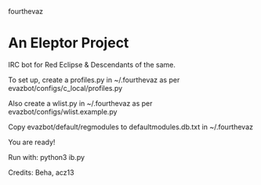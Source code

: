 fourthevaz

An Eleptor Project
==========

IRC bot for Red Eclipse & Descendants of the same.

To set up, create a profiles.py in ~/.fourthevaz as per evazbot/configs/c_local/profiles.py

Also create a wlist.py in ~/.fourthevaz as per evazbot/configs/wlist.example.py

Copy evazbot/default/regmodules to defaultmodules.db.txt in ~/.fourthevaz

You are ready!

Run with: python3 ib.py


Credits: Beha, acz13
